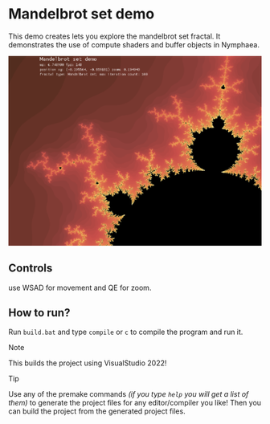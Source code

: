 # Mandelbrot set demo
This demo creates lets you explore the mandelbrot set fractal.
It demonstrates the use of compute shaders and buffer objects in Nymphaea.

<img src="https://github.com/FiveN1/nymphaea/blob/indev/demos/Mandelbrot_set_demo/res/img/screenshot1.png" alt="Mandelbrot set demo image" width="512"/>

## Controls
use WSAD for movement and QE for zoom.

## How to run?
Run `build.bat` and type `compile` or `c` to compile the program and run it.
> [!NOTE]
> This builds the project using VisualStudio 2022!

> [!TIP]
> Use any of the premake commands *(if you type `help` you will get a list of them)* to generate the project files for any editor/compiler you like!
> Then you can build the project from the generated project files.
